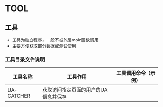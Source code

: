 # TOOL

## 工具
+ 工具为独立程序，一般不被外层main函数调用
+ 主要方便获取部分数据或测试使用

### 工具目录文件说明
工具名称 | 工具作用 | 工具调用命令（示例）
--- | --- | ---
UA-CATCHER | 获取访问指定页面的用户的UA信息并保存 | 
